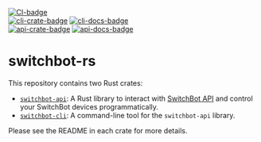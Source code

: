 [![CI-badge]][CI]  
[![cli-crate-badge]][cli-crate]
[![cli-docs-badge]][cli-docs]  
[![api-crate-badge]][api-crate]
[![api-docs-badge]][api-docs]

[CI-badge]: https://github.com/kojiishi/switchbot-rs/actions/workflows/rust-ci.yml/badge.svg
[CI]: https://github.com/kojiishi/switchbot-rs/actions/workflows/rust-ci.yml
[cli-crate-badge]: https://img.shields.io/crates/v/switchbot-cli.svg
[cli-crate]: https://crates.io/crates/switchbot-cli
[cli-docs-badge]: https://docs.rs/switchbot-cli/badge.svg
[cli-docs]: https://docs.rs/switchbot-cli/
[api-crate-badge]: https://img.shields.io/crates/v/switchbot-api.svg
[api-crate]: https://crates.io/crates/switchbot-api
[api-docs-badge]: https://docs.rs/switchbot-api/badge.svg
[api-docs]: https://docs.rs/switchbot-api/

# switchbot-rs

This repository contains two Rust crates:
* [`switchbot-api`]: A Rust library to interact with [SwitchBot API]
  and control your SwitchBot devices programmatically.
* [`switchbot-cli`]: A command-line tool for the `switchbot-api` library.

Please see the README in each crate for more details.

[SwitchBot API]: https://github.com/OpenWonderLabs/SwitchBotAPI
[`switchbot-api`]: https://github.com/kojiishi/switchbot-rs/tree/main/api
[`switchbot-cli`]: https://github.com/kojiishi/switchbot-rs/tree/main/cli
